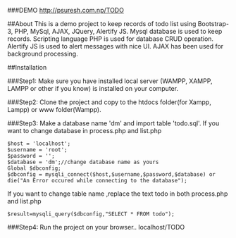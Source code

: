 ###DEMO
http://psuresh.com.np/TODO

##About
This is a demo project to keep records of todo list using Bootstrap-3, PHP, MySql, AJAX, JQuery, Alertify JS. Mysql database is used to keep records. Scripting language PHP is used for database CRUD operation. Alertify JS is used to alert messages with nice UI. AJAX has been used for background processing.

##Installation

###Step1:
Make sure you have installed local server (WAMPP, XAMPP, LAMPP or other if you know) is installed on your computer.

###Step2:
Clone the project and copy to the htdocs folder(for Xampp, Lampp) or www folder(Wampp). 

###Step3:
Make a database name 'dm' and import table 'todo.sql'. If you want to change database in process.php and list.php
```
$host = 'localhost';
$username = 'root';
$password = '';
$database = 'dm';//change database name as yours
Global $dbconfig;
$dbconfig = mysqli_connect($host,$username,$password,$database) or die("An Error occured while connecting to the database");
```
If you want to change table name ,replace the text todo in both process.php and list.php
```
$result=mysqli_query($dbconfig,"SELECT * FROM todo");
```
###Step4:
Run the project on your browser.. localhost/TODO


